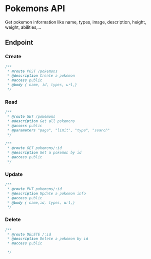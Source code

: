 # Pokemons API
Get pokemon information like name, types, image, description, height, weight, abilities,...

## Endpoint

### Create 

```js
/**
 * @route POST /pokemons
 * @description Create a pokemon
 * @access public
 * @body { name, id, types, url,}
 */
```

### Read

```js
/**
 * @route GET /pokemons
 * @description Get all pokemons
 * @access public
 * @parameters "page", "limit", "type", "search"
 */
```
```js
/**
 * @route GET pokemons/:id
 * @description Get a pokemon by id
 * @access public
 */
```
### Update
```js
/**
 * @route PUT pokemons/:id
 * @description Update a pokemon info
 * @access public
 * @body { name,id, types, url,}
 */
```

### Delete
```js
/**
 * @route DELETE /:id
 * @description Delete a pokemon by id
 * @access public

 */
```